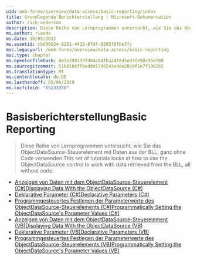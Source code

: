 ```yaml
---
uid: web-forms/overview/data-access/basic-reporting/index
title: Grundlegende Berichterstellung | Microsoft-Dokumentation
author: rick-anderson
description: Diese Reihe von Lernprogrammen untersucht, wie Sie das ObjectDataSource-Steuerelement mit Daten aus der BLL, ganz ohne Code verwenden.
ms.author: riande
ms.date: 10/05/2011
ms.assetid: cbd98d24-8281-4415-87df-8365f0fbe7fc
msc.legacyurl: /web-forms/overview/data-access/basic-reporting
msc.type: chapter
ms.openlocfilehash: 8e7e2981fdfd84c84fb324f8d5ed3fe90c95e760
ms.sourcegitcommit: 51b01b6ff8edde57d8243e4da28c9f1e7f1962b2
ms.translationtype: MT
ms.contentlocale: de-DE
ms.lasthandoff: 05/06/2019
ms.locfileid: "65133350"
---
```

# <a name="basic-reporting"></a><span data-ttu-id="03a9c-103">Basisberichterstellung</span><span class="sxs-lookup"><span data-stu-id="03a9c-103">Basic Reporting</span></span>

> <span data-ttu-id="03a9c-104">Diese Reihe von Lernprogrammen untersucht, wie Sie das ObjectDataSource-Steuerelement mit Daten aus der BLL, ganz ohne Code verwenden.</span><span class="sxs-lookup"><span data-stu-id="03a9c-104">This set of tutorials looks at how to use the ObjectDataSource control to work with data retrieved from the BLL, all without code.</span></span>

- [<span data-ttu-id="03a9c-105">Anzeigen von Daten mit dem ObjectDataSource-Steuerelement (C#)</span><span class="sxs-lookup"><span data-stu-id="03a9c-105">Displaying Data With the ObjectDataSource (C#)</span></span>](displaying-data-with-the-objectdatasource-cs.md)
- [<span data-ttu-id="03a9c-106">Deklarative Parameter (C#)</span><span class="sxs-lookup"><span data-stu-id="03a9c-106">Declarative Parameters (C#)</span></span>](declarative-parameters-cs.md)
- [<span data-ttu-id="03a9c-107">Programmgesteuertes Festlegen der Parameterwerte des ObjectDataSource-Steuerelements (C#)</span><span class="sxs-lookup"><span data-stu-id="03a9c-107">Programmatically Setting the ObjectDataSource's Parameter Values (C#)</span></span>](programmatically-setting-the-objectdatasource-s-parameter-values-cs.md)
- [<span data-ttu-id="03a9c-108">Anzeigen von Daten mit dem ObjectDataSource-Steuerelement (VB)</span><span class="sxs-lookup"><span data-stu-id="03a9c-108">Displaying Data With the ObjectDataSource (VB)</span></span>](displaying-data-with-the-objectdatasource-vb.md)
- [<span data-ttu-id="03a9c-109">Deklarative Parameter (VB)</span><span class="sxs-lookup"><span data-stu-id="03a9c-109">Declarative Parameters (VB)</span></span>](declarative-parameters-vb.md)
- [<span data-ttu-id="03a9c-110">Programmgesteuertes Festlegen der Parameterwerte des ObjectDataSource-Steuerelements (VB)</span><span class="sxs-lookup"><span data-stu-id="03a9c-110">Programmatically Setting the ObjectDataSource's Parameter Values (VB)</span></span>](programmatically-setting-the-objectdatasource-s-parameter-values-vb.md)
